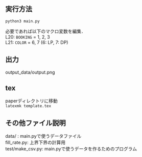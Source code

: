## 実行方法
```python3 main.py```

必要であれば以下のマクロ変数を編集．\
L20: ```BOOKING``` = 1, 2, 3 \
L21: ```COLOR``` = 6, 7 
(6: LP, 7: DP)

## 出力
output_data/output.png

## tex
paperディレクトリに移動 \
```latexmk template.tex```

## その他ファイル説明
data/ : main.pyで使うデータファイル \
fill_rate.py: 上界下界の計算用 \
test/make_csv.py: main.pyで使うデータを作るためのプログラム
